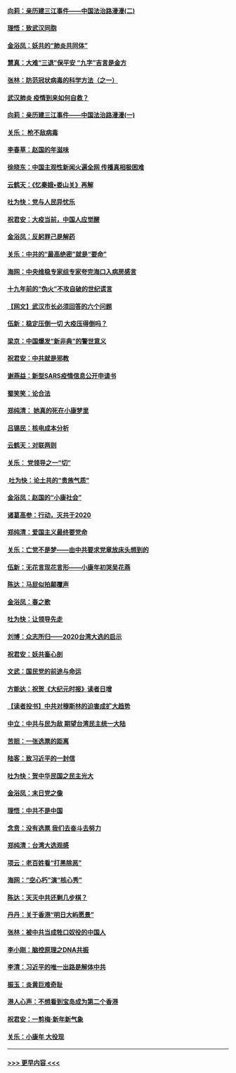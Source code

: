 #### [向莉：亲历建三江事件——中国法治路漫漫(二)](../pages/nsc993/n11829102.md?t=01301755) 
#### [理悟：致武汉同胞](../pages/nsc993/n11831522.md?t=01301755) 
#### [金浴凤：妖共的“肺炎共同体”](../pages/nsc993/n11829448.md?t=01301755) 
#### [慧真：大难“三退”保平安 “九字”吉言是金方](../pages/nsc993/n11829501.md?t=01301755) 
#### [张林：防范冠状病毒的科学方法（之一）](../pages/nsc993/n11828618.md?t=01301755) 
#### [武汉肺炎 疫情到来如何自救？](../pages/nsc993/n11827632.md?t=01301755) 
#### [向莉：亲历建三江事件——中国法治路漫漫(一)](../pages/nsc993/n11827190.md?t=01301755) 
#### [关乐： 枪不敌病毒](../pages/nsc993/n11826746.md?t=01301755) 
#### [李春草：赵国的年滋味](../pages/nsc993/n11826321.md?t=01301755) 
#### [徐晓东：中国主观性新闻火遍全网 传播真相极困难](../pages/nsc993/n11826508.md?t=01301755) 
#### [云鹤天：《忆秦娥▪娄山关》再解](../pages/nsc993/n11824682.md?t=01301755) 
#### [吐为快：党与人民异忧乐](../pages/nsc993/n11824660.md?t=01301755) 
#### [祝君安：大疫当前，中国人应觉醒](../pages/nsc993/n11821946.md?t=01301755) 
#### [金浴凤：反躬罪己是解药](../pages/nsc993/n11820280.md?t=01301755) 
#### [关乐：中共的“最高绝密”就是“要命”](../pages/nsc993/n11816946.md?t=01301755) 
#### [海网：中央维稳专家组专家夸完海口入病房感言](../pages/nsc993/n11815138.md?t=01301755) 
#### [十九年前的“伪火”不攻自破的世纪谎言](../pages/nsc993/n11813238.md?t=01301755) 
#### [【网文】武汉市长必须回答的六个问题](../pages/nsc993/n11813848.md?t=01301755) 
#### [伍新：稳定压倒一切 大疫压得倒吗？](../pages/nsc993/n11812634.md?t=01301755) 
#### [梁京：中国爆发“新非典”的警世意义](../pages/nsc993/n11812554.md?t=01301755) 
#### [祝君安：中共就是邪教](../pages/nsc993/n11812431.md?t=01301755) 
#### [谢燕益：新型SARS疫情信息公开申请书](../pages/nsc993/n11808840.md?t=01301755) 
#### [蜀笑笑：论合法](../pages/nsc993/n11808064.md?t=01301755) 
#### [郑纯清： 她真的死在小康梦里](../pages/nsc993/n11806623.md?t=01301755) 
#### [吕锡民：核电成本分析](../pages/nsc993/n11806284.md?t=01301755) 
#### [云鹤天：对联两则](../pages/nsc993/n11805957.md?t=01301755) 
#### [关乐： 党领导之一“切”](../pages/nsc993/n11804505.md?t=01301755) 
#### [ 吐为快：论土共的“贵族气质”](../pages/nsc993/n11804490.md?t=01301755) 
#### [金浴凤：赵国的“小康社会”](../pages/nsc993/n11804452.md?t=01301755) 
#### [诸葛高参：行动，灭共于2020](../pages/nsc993/n11804120.md?t=01301755) 
#### [郑纯清：爱国主义最终要党命](../pages/nsc993/n11802197.md?t=01301755) 
#### [关乐：亡党不是梦——由中共要求党章放床头想到的](../pages/nsc993/n11802156.md?t=01301755) 
#### [伍新：无花言现花言形——小康年初哭吴花燕](../pages/nsc993/n11800044.md?t=01301755) 
#### [陈达：马屁似拍颠覆声](../pages/nsc993/n11800010.md?t=01301755) 
#### [金浴凤：春之歌](../pages/nsc993/n11797687.md?t=01301755) 
#### [吐为快：让领导先走](../pages/nsc993/n11797512.md?t=01301755) 
#### [刘博：众志所归——2020台湾大选的启示](../pages/nsc993/n11796878.md?t=01301755) 
#### [祝君安：妖共畜心剖](../pages/nsc993/n11794273.md?t=01301755) 
#### [文武：国民党的前途与命运](../pages/nsc993/n11794198.md?t=01301755) 
#### [方能达：祝贺《大纪元时报》读者日增](../pages/nsc993/n11793807.md?t=01301755) 
#### [【读者投书】中共对穆斯林的迫害成扩大趋势](../pages/nsc993/n11791371.md?t=01301755) 
#### [中立：中共与民为敌 期望台湾民主统一大陆](../pages/nsc993/n11790392.md?t=01301755) 
#### [苦胆：一张选票的距离](../pages/nsc993/n11788914.md?t=01301755) 
#### [陆客：致习近平的一封信](../pages/nsc993/n11788867.md?t=01301755) 
#### [吐为快：贺中华民国之民主光大](../pages/nsc993/n11788618.md?t=01301755) 
#### [金浴凤：末日党之像](../pages/nsc993/n11787475.md?t=01301755) 
#### [理悟：中共不是中国](../pages/nsc993/n11787463.md?t=01301755) 
#### [念贲：没有选票  我们去奋斗去努力](../pages/nsc993/n11787398.md?t=01301755) 
#### [郑纯清：台湾大选观感](../pages/nsc993/n11786210.md?t=01301755) 
#### [项云：老百姓看“打黑除恶”](../pages/nsc993/n11785398.md?t=01301755) 
#### [海网：“空心朽”演“核心秀”](../pages/nsc993/n11783874.md?t=01301755) 
#### [陈达：天灭中共还剩几步棋？](../pages/nsc993/n11783719.md?t=01301755) 
#### [丹丹：关于香港“明日大屿愿景”](../pages/nsc993/n11783273.md?t=01301755) 
#### [张林：被中共当成牲口奴役的中国人](../pages/nsc993/n11782397.md?t=01301755) 
#### [李小刚：脑控原理之DNA共振](../pages/nsc993/n11780962.md?t=01301755) 
#### [李清：习近平的唯一出路是解体中共](../pages/nsc993/n11780866.md?t=01301755) 
#### [振玉：炎黄巨难奇耻](../pages/nsc993/n11779632.md?t=01301755) 
#### [港人心声：不想看到宝岛成为第二个香港](../pages/nsc993/n11778817.md?t=01301755) 
#### [祝君安：一剪梅‧新年新气象](../pages/nsc993/n11776340.md?t=01301755) 
#### [关乐：小康年 大役现](../pages/nsc993/n11774213.md?t=01301755) 

----
#### [ >>> 更早内容 <<< ](../indexes/nsc993-earlier.md)
